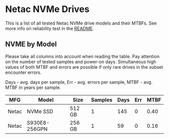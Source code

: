 Netac NVMe Drives
=================

This is a list of all tested Netac NVMe drive models and their MTBFs. See more
info on reliability test in the [README](https://github.com/bsdhw/SMART).

NVME by Model
------------

Please take all columns into account when reading the table. Pay attention on the
number of tested samples and power-on days. Simultaneous high values of both MTBF
and errors are possible if only rare drives in the subset encounter errors.

Days - avg. days per sample,
Err  - avg. errors per sample,
MTBF - avg. MTBF in years per sample.

| MFG       | Model              | Size   | Samples | Days  | Err   | MTBF |
|-----------|--------------------|--------|---------|-------|-------|------|
| Netac     | NVMe SSD           | 512 GB | 1       | 145   | 0     | 0.40   |
| Netac     | S930E8-256GPN      | 256 GB | 1       | 59    | 0     | 0.16   |
